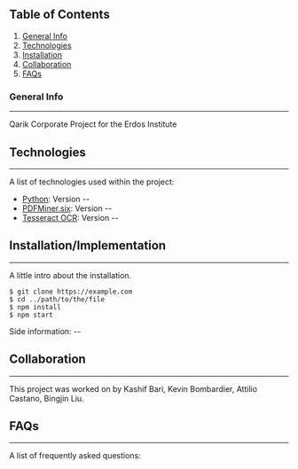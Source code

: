 ## Table of Contents
1. [General Info](#general-info)
2. [Technologies](#technologies)
3. [Installation](#installation)
4. [Collaboration](#collaboration)
5. [FAQs](#faqs)
### General Info
***
Qarik Corporate Project for the Erdos Institute
## Technologies
***
A list of technologies used within the project:
* [Python](https://www.python.org/): Version -- 
* [PDFMiner.six](https://pdfminersix.readthedocs.io/en/latest/): Version -- 
* [Tesseract OCR](https://pypi.org/project/pytesseract/): Version --
## Installation/Implementation
***
A little intro about the installation. 
```
$ git clone https://example.com
$ cd ../path/to/the/file
$ npm install
$ npm start
```
Side information: --
## Collaboration
***
This project was worked on by Kashif Bari, Kevin Bombardier, Attilio Castano, Bingjin Liu.
## FAQs
***
A list of frequently asked questions:
